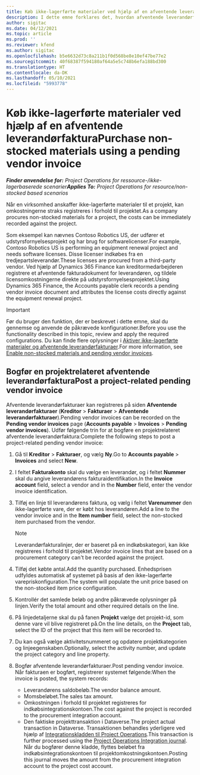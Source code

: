 ```yaml
---
title: Køb ikke-lagerførte materialer ved hjælp af en afventende leverandørfaktura
description: I dette emne forklares det, hvordan afventende leverandørfakturaer registreres.
author: sigitac
ms.date: 04/12/2021
ms.topic: article
ms.prod: ''
ms.reviewer: kfend
ms.author: sigitac
ms.openlocfilehash: b5e6632d73c8a211b1f0d568be8e10ef47be77e2
ms.sourcegitcommit: 40f68387f594180af64a5e5c748b6efa188bd300
ms.translationtype: HT
ms.contentlocale: da-DK
ms.lasthandoff: 05/10/2021
ms.locfileid: "5993778"
---
```

# <a name="purchase-non-stocked-materials-using-a-pending-vendor-invoice"></a><span data-ttu-id="e92ff-103">Køb ikke-lagerførte materialer ved hjælp af en afventende leverandørfaktura</span><span class="sxs-lookup"><span data-stu-id="e92ff-103">Purchase non-stocked materials using a pending vendor invoice</span></span>

<span data-ttu-id="e92ff-104">_**Finder anvendelse for:** Project Operations for ressource-/ikke-lagerbaserede scenarier_</span><span class="sxs-lookup"><span data-stu-id="e92ff-104">_**Applies To:** Project Operations for resource/non-stocked based scenarios_</span></span>

<span data-ttu-id="e92ff-105">Når en virksomhed anskaffer ikke-lagerførte materialer til et projekt, kan omkostningerne straks registreres i forhold til projektet.</span><span class="sxs-lookup"><span data-stu-id="e92ff-105">As a company procures non-stocked materials for a project, the costs can be immediately recorded against the project.</span></span> 

<span data-ttu-id="e92ff-106">Som eksempel kan nævnes Contoso Robotics US, der udfører et udstyrsfornyelsesprojekt og har brug for softwarelicenser.</span><span class="sxs-lookup"><span data-stu-id="e92ff-106">For example, Contoso Robotics US is performing an equipment renewal project and needs software licenses.</span></span> <span data-ttu-id="e92ff-107">Disse licenser indkøbes fra en tredjepartsleverandør.</span><span class="sxs-lookup"><span data-stu-id="e92ff-107">These licenses are procured from a third-party vendor.</span></span>  <span data-ttu-id="e92ff-108">Ved hjælp af Dynamics 365 Finance kan kreditormedarbejderen registrere et afventende fakturadokument for leverandøren, og tildele licensomkostningerne direkte på udstyrsfornyelsesprojektet.</span><span class="sxs-lookup"><span data-stu-id="e92ff-108">Using Dynamics 365 Finance, the Accounts payable clerk records a pending vendor invoice document and attributes the license costs directly against the equipment renewal project.</span></span> 

> [!IMPORTANT]
> <span data-ttu-id="e92ff-109">Før du bruger den funktion, der er beskrevet i dette emne, skal du gennemse og anvende de påkrævede konfigurationer.</span><span class="sxs-lookup"><span data-stu-id="e92ff-109">Before you use the functionality described in this topic, review and apply the required configurations.</span></span> <span data-ttu-id="e92ff-110">Du kan finde flere oplysninger i [Aktiver ikke-lagerførte materialer og afventende leverandørfakturaer](configure-materials-nonstocked.md).</span><span class="sxs-lookup"><span data-stu-id="e92ff-110">For more information, see [Enable non-stocked materials and pending vendor invoices](configure-materials-nonstocked.md).</span></span> 

## <a name="post-a-project-related-pending-vendor-invoice"></a><span data-ttu-id="e92ff-111">Bogfør en projektrelateret afventende leverandørfaktura</span><span class="sxs-lookup"><span data-stu-id="e92ff-111">Post a project-related pending vendor invoice</span></span> 

<span data-ttu-id="e92ff-112">Afventende leverandørfakturaer kan registreres på siden **Afventende leverandørfakturaer** (**Kreditor** > **Fakturaer** > **Afventende leverandørfakturaer**).</span><span class="sxs-lookup"><span data-stu-id="e92ff-112">Pending vendor invoices can be recorded on the **Pending vendor invoices** page (**Accounts payable** > **Invoices** > **Pending vendor invoices**).</span></span> <span data-ttu-id="e92ff-113">Udfør følgende trin for at bogføre en projektrelateret afventende leverandørfaktura:</span><span class="sxs-lookup"><span data-stu-id="e92ff-113">Complete the following steps to post a project-related pending vendor invoice:</span></span>

1. <span data-ttu-id="e92ff-114">Gå til **Kreditor** > **Fakturaer**, og vælg **Ny**.</span><span class="sxs-lookup"><span data-stu-id="e92ff-114">Go to **Accounts payable** > **Invoices** and select **New**.</span></span> 
2. <span data-ttu-id="e92ff-115">I feltet **Fakturakonto** skal du vælge en leverandør, og i feltet **Nummer** skal du angive leverandørens fakturaidentifikation.</span><span class="sxs-lookup"><span data-stu-id="e92ff-115">In the **Invoice account** field, select a vendor and in the **Number** field, enter the vendor invoice identification.</span></span>
3. <span data-ttu-id="e92ff-116">Tilføj en linje til leverandørens faktura, og vælg i feltet **Varenummer** den ikke-lagerførte vare, der er købt hos leverandøren.</span><span class="sxs-lookup"><span data-stu-id="e92ff-116">Add a line to the vendor invoice and in the **Item number** field, select the non-stocked item purchased from the vendor.</span></span> 

    > [!NOTE]
    > <span data-ttu-id="e92ff-117">Leverandørfakturalinjer, der er baseret på en indkøbskategori, kan ikke registreres i forhold til projektet.</span><span class="sxs-lookup"><span data-stu-id="e92ff-117">Vendor invoice lines that are based on a procurement category can't be recorded against the project.</span></span> 
    
5. <span data-ttu-id="e92ff-118">Tilføj det købte antal.</span><span class="sxs-lookup"><span data-stu-id="e92ff-118">Add the quantity purchased.</span></span> <span data-ttu-id="e92ff-119">Enhedsprisen udfyldes automatisk af systemet på basis af den ikke-lagerførte varepriskonfiguration.</span><span class="sxs-lookup"><span data-stu-id="e92ff-119">The system will populate the unit price based on the non-stocked item price configuration.</span></span> 
6. <span data-ttu-id="e92ff-120">Kontrollér det samlede beløb og andre påkrævede oplysninger på linjen.</span><span class="sxs-lookup"><span data-stu-id="e92ff-120">Verify the total amount and other required details on the line.</span></span>
7. <span data-ttu-id="e92ff-121">På linjedetaljerne skal du på fanen **Projekt** vælge det projekt-id, som denne vare vil blive registreret på.</span><span class="sxs-lookup"><span data-stu-id="e92ff-121">On the line details, on the **Project** tab, select the ID of the project that this item will be recorded to.</span></span>
8. <span data-ttu-id="e92ff-122">Du kan også vælge aktivitetsnummeret og opdatere projektkategorien og linjeegenskaben.</span><span class="sxs-lookup"><span data-stu-id="e92ff-122">Optionally, select the activity number, and update the project category and line property.</span></span>
9. <span data-ttu-id="e92ff-123">Bogfør afventende leverandørfakturaer.</span><span class="sxs-lookup"><span data-stu-id="e92ff-123">Post pending vendor invoice.</span></span> <span data-ttu-id="e92ff-124">Når fakturaen er bogført, registrerer systemet følgende:</span><span class="sxs-lookup"><span data-stu-id="e92ff-124">When the invoice is posted, the system records:</span></span>
    
    - <span data-ttu-id="e92ff-125">Leverandørens saldobeløb.</span><span class="sxs-lookup"><span data-stu-id="e92ff-125">The vendor balance amount.</span></span>
    - <span data-ttu-id="e92ff-126">Momsbeløbet.</span><span class="sxs-lookup"><span data-stu-id="e92ff-126">The sales tax amount.</span></span>
    - <span data-ttu-id="e92ff-127">Omkostningen i forhold til projektet registreres for indkøbsintegrationskontoen.</span><span class="sxs-lookup"><span data-stu-id="e92ff-127">The cost against the project is recorded to the procurement integration account.</span></span>
    - <span data-ttu-id="e92ff-128">Den faktiske projekttransaktion i Dataverse.</span><span class="sxs-lookup"><span data-stu-id="e92ff-128">The project actual transaction in Dataverse.</span></span> <span data-ttu-id="e92ff-129">Transaktionen behandles yderligere ved hjælp af [Integrationskladden til Project Operations](../project-accounting/project-operations-integration-journal.md).</span><span class="sxs-lookup"><span data-stu-id="e92ff-129">This transaction is further processed using the [Project Operations Integration journal](../project-accounting/project-operations-integration-journal.md).</span></span> <span data-ttu-id="e92ff-130">Når du bogfører denne kladde, flyttes beløbet fra indkøbsintegrationskontoen til projektomkostningskontoen.</span><span class="sxs-lookup"><span data-stu-id="e92ff-130">Posting this journal moves the amount from the procurement integration account to the project cost account.</span></span>
